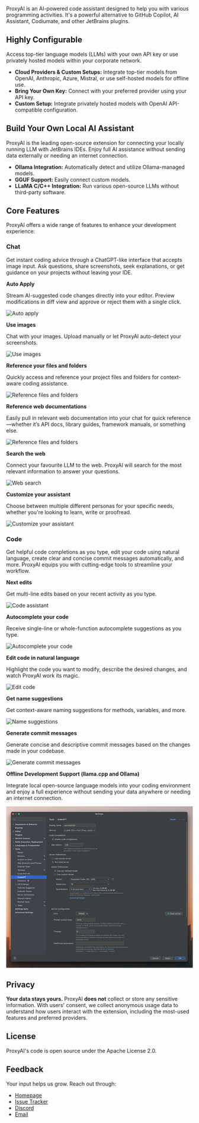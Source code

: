 <!-- Plugin description -->

ProxyAI is an AI-powered code assistant designed to help you with various programming activities.
It's a powerful alternative to GitHub Copilot, AI Assistant, Codiumate, and other JetBrains plugins.

## Highly Configurable

Access top-tier language models (LLMs) with your own API key or use privately hosted models within your corporate network.

- **Cloud Providers & Custom Setups:** Integrate top-tier models from OpenAI, Anthropic, Azure, Mistral, or use self-hosted models for offline use.
- **Bring Your Own Key:** Connect with your preferred provider using your API key.
- **Custom Setup:** Integrate privately hosted models with OpenAI API-compatible configuration.

## Build Your Own Local AI Assistant

ProxyAI is the leading open-source extension for connecting your locally running LLM with JetBrains IDEs. Enjoy full AI assistance without sending data externally or needing an internet connection.

- **Ollama Integration:** Automatically detect and utilize Ollama-managed models.
- **GGUF Support:** Easily connect custom models.
- **LLaMA C/C++ Integration:** Run various open-source LLMs without third-party software.

## Core Features

ProxyAI offers a wide range of features to enhance your development experience:

### Chat

Get instant coding advice through a ChatGPT-like interface that accepts image input. Ask questions, share screenshots, seek explanations, or get guidance on your projects without leaving your IDE.

**Auto Apply**

Stream AI-suggested code changes directly into your editor. Preview modifications in diff view and
approve or reject them with a single click.

![Auto apply](https://codegpt-assets.s3.us-west-2.amazonaws.com/images/jetbrains/features/auto-apply-w800.png)

**Use images**

Chat with your images. Upload manually or let ProxyAI auto-detect your screenshots.

![Use images](https://codegpt-assets.s3.us-west-2.amazonaws.com/images/jetbrains/features/use-images-w800.png)

**Reference your files and folders**

Quickly access and reference your project files and folders for context-aware coding assistance. 

![Reference files and folders](https://codegpt-assets.s3.us-west-2.amazonaws.com/images/jetbrains/features/reference-files-w800.png)

**Reference web documentations**

Easily pull in relevant web documentation into your chat for quick reference—whether it’s API docs, library guides, framework manuals, or something else.

![Reference files and folders](https://codegpt-assets.s3.us-west-2.amazonaws.com/images/jetbrains/features/reference-docs-w800.png)

**Search the web**

Connect your favourite LLM to the web. ProxyAI will search for the most relevant information to answer your questions.

![Web search](https://codegpt-assets.s3.us-west-2.amazonaws.com/images/jetbrains/features/web-search-w800.png)

**Customize your assistant**

Choose between multiple different personas for your specific needs, whether you're looking to learn, write or proofread. 

![Customize your assistant](https://codegpt-assets.s3.us-west-2.amazonaws.com/images/jetbrains/features/persona-suggestions-w800.png)

### Code

Get helpful code completions as you type, edit your code using natural language, create clear and
concise commit messages automatically, and more. ProxyAI equips you with cutting-edge tools to
streamline your workflow.

**Next edits**

Get multi-line edits based on your recent activity as you type.

![Code assistant](https://codegpt-assets.s3.us-west-2.amazonaws.com/images/jetbrains/features/code-assistant-w800.png)

**Autocomplete your code**

Receive single-line or whole-function autocomplete suggestions as you type.

![Autocomplete your code](https://codegpt-assets.s3.us-west-2.amazonaws.com/images/jetbrains/features/inline-completion-w800.png)

**Edit code in natural language**

Highlight the code you want to modify, describe the desired changes, and watch ProxyAI work its magic.

![Edit code](https://codegpt-assets.s3.us-west-2.amazonaws.com/images/jetbrains/features/edit-code-w800.png)

**Get name suggestions**

Get context-aware naming suggestions for methods, variables, and more.

![Name suggestions](https://codegpt-assets.s3.us-west-2.amazonaws.com/images/jetbrains/features/name-suggestions-w800.png)

**Generate commit messages**

Generate concise and descriptive commit messages based on the changes made in your codebase.

![Generate commit messages](https://codegpt-assets.s3.us-west-2.amazonaws.com/images/jetbrains/features/generate-commit-message-w800.png)

**Offline Development Support (llama.cpp and Ollama)**

Integrate local open-source language models into your coding environment and enjoy a full experience without sending your data anywhere or needing an internet connection.

![Offline Development Support](https://github.com/carlrobertoh/CodeGPT-docs/blob/main/images/plugin-description/old/llama-settings-resized.png?raw=true)

## Privacy

**Your data stays yours.** ProxyAI **does not** collect or store any sensitive information. With users' consent, we collect anonymous usage data to understand how users interact with the extension, including the most-used features and preferred providers.

## License

ProxyAI's code is open source under the Apache License 2.0.

## Feedback

Your input helps us grow. Reach out through:

- [Homepage](https://proxyai.ee)
- [Issue Tracker](https://github.com/carlrobertoh/ProxyAI/issues)
- [Discord](https://discord.gg/8dTGGrwcnR)
- [Email](mailto:carlrobertoh@gmail.com)

<!-- Plugin description end -->
